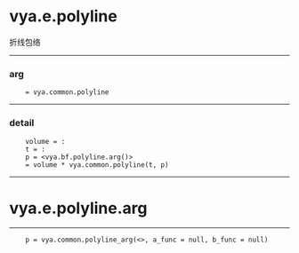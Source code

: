 # vya.e.polyline
折线包络

---
### arg
```
	= vya.common.polyline
```
---
### detail
```
	volume = :
	t = :
	p = <vya.bf.polyline.arg()>
	= volume * vya.common.polyline(t, p)
```

***
# vya.e.polyline.arg
---
```
	p = vya.common.polyline_arg(<>, a_func = null, b_func = null)
```
